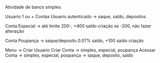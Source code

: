 Atividade de banco simples

Usuario 1 ou + Contas
		Usuario autenticado -> saque, saldo, depositos

Conta Especial ->	até limite 200-, +400 saldo criação
			se -200, não fazer alteração
					
Conta Poupança -> saque/deposito 0.07% saldo, +100 saldo criação

Menu ->	Criar Usuario
	Criar Conta ->
		simples, especial, poupança
        Acessar Conta ->
		simples, especial, poupança ->
			saque, deposito, saldo
